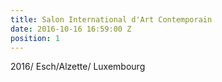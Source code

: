 ```yaml
---
title: Salon International d'Art Contemporain
date: 2016-10-16 16:59:00 Z
position: 1
---
```


2016/ Esch/Alzette/ Luxembourg